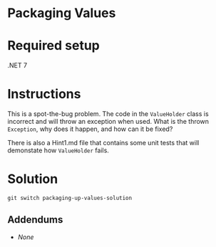# Packaging Values

<!-- [YouTube](https://youtube.keboo.dev) -->

# Required setup
.NET 7

# Instructions
This is a spot-the-bug problem. The code in the `ValueHolder` class is incorrect and will throw an exception when used.
What is the thrown `Exception`, why does it happen, and how can it be fixed?

There is also a Hint1.md file that contains some unit tests that will demonstate how `ValueHolder` fails.

# Solution
`git switch packaging-up-values-solution`

## Addendums
- *None*